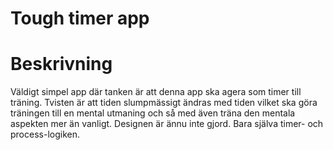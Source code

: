 # Tough timer app

# Beskrivning

Väldigt simpel app där tanken är att denna app ska agera som timer till träning. 
Tvisten är att tiden slumpmässigt ändras med tiden vilket ska göra träningen till en mental utmaning och så med även träna den mentala aspekten mer än vanligt.
Designen är ännu inte gjord. Bara själva timer- och process-logiken.
